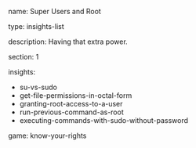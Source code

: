 name: Super Users and Root

type: insights-list

description: Having that extra power.

section: 1

insights:
  - su-vs-sudo
  - get-file-permissions-in-octal-form
  - granting-root-access-to-a-user
  - run-previous-command-as-root
  - executing-commands-with-sudo-without-password

game: know-your-rights
